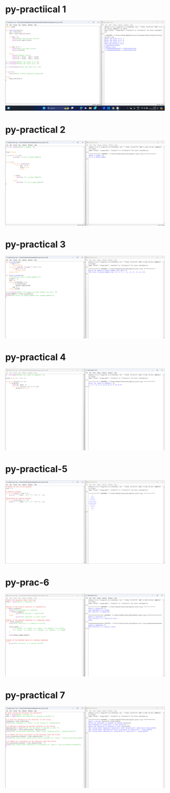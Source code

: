 # py-practiical 1 

![image alt](https://github.com/Suhanjuneja/py-practiical/blob/1a0e5ae47e27dbe7a911a2f673ce1b7767da7b33/Screenshot%20(152).png)

# py-practical 2

![image alt](https://github.com/Suhanjuneja/py-practiical/blob/e746cd3f14936fbe5e33b698e69529a9573388b2/Screenshot%20(153).png)

# py-practical 3

![image alt](https://github.com/Suhanjuneja/py-practiical/blob/d9706c0255c132d86aaf4d051a93fc4ae31a7b5d/Screenshot%20(154).png)

# py-practical 4

![image alt](https://github.com/Suhanjuneja/py-practiical/blob/6e469b7fcbbd43a74c4098911a126b63b95f4a74/Screenshot%20(155).png)

# py-practical-5

![image alt](https://github.com/Suhanjuneja/py-practiical/blob/f9484b9d4bbec660a1964b98c89ff312cde17cf1/Screenshot%20(156).png)

# py-prac-6

![image alt](https://github.com/Suhanjuneja/py-practiical/blob/15195e4c6fb564223b7caddf1edc50aa2b2236db/Screenshot%20(157).png)

# py-practical 7

![image alt](https://github.com/Suhanjuneja/py-practiical/blob/ebe699fe5568d7d4ecbc74e0727e7ea2bebc2d4f/Screenshot%20(158).png)
